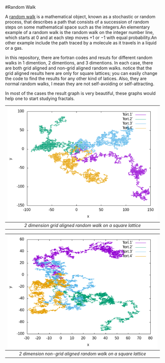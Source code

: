 #Random Walk

A [random walk](https://en.wikipedia.org/wiki/Random_walk) is a mathematical object, known as a stochastic or random process, that describes a path that consists of a succession of random steps on some mathematical space such as the integers.An elementary example of a random walk is the random walk on the integer number line, which starts at 0 and at each step moves +1 or −1 with equal probability.An other example include the path traced by a molecule as it travels in a liquid or a gas.

in this repository, there are fortran codes and resuts for different random walks in 1 dimention, 2 dimentions, and 3 dimentions. In each case, there are both grid aligned and non-grid aligned random walks. notice that the grid aligned results here are only for square lattices; you can easily change the code to find the results for any other kind of latices. Also, they are normal random walks, I mean they are not self-avoiding or self-attracting. 

In most of the cases the result graph is very beautiful, these graphs would help one to start studying fractals.


| ![2 dimension grid aligned random walk on a square lattice](https://github.com/SaeedTaghavi/RandomWalk/blob/master/2D_grid_aligned/2D_grid_aligned.png)  | 
|:--:| 
| *2 dimension grid aligned random walk on a square lattice* |


| ![2 dimension non-grid aligned random walk on a square lattice](https://github.com/SaeedTaghavi/RandomWalk/blob/master/2D_non-grid-aligned/2D_non-grid-aligned.png)  | 
|:--:| 
| *2 dimension non-grid aligned random walk on a square lattice* |



